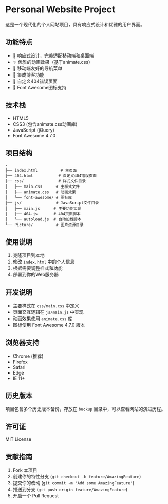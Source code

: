 # Personal Website Project

这是一个现代化的个人网站项目，具有响应式设计和优雅的用户界面。

## 功能特点

- 🎨 响应式设计，完美适配移动端和桌面端
- ✨ 优雅的动画效果（基于animate.css）
- 📱 移动端友好的导航菜单
- 📝 集成博客功能
- 🎯 自定义404错误页面
- 🎉 Font Awesome图标支持

## 技术栈

- HTML5
- CSS3 (包含animate.css动画库)
- JavaScript (jQuery)
- Font Awesome 4.7.0

## 项目结构

```
.
├── index.html          # 主页面
├── 404.html           # 自定义404错误页面
├── css/               # 样式文件目录
│   ├── main.css      # 主样式文件
│   ├── animate.css   # 动画效果
│   └── font-awesome/ # 图标库
├── js/               # JavaScript文件目录
│   ├── main.js      # 主要功能实现
│   ├── 404.js       # 404页面脚本
│   └── autoload.js  # 自动加载脚本
└── Picture/          # 图片资源目录
```

## 使用说明

1. 克隆项目到本地
2. 修改 `index.html` 中的个人信息
3. 根据需要调整样式和功能
4. 部署到你的Web服务器

## 开发说明

- 主要样式在 `css/main.css` 中定义
- 页面交互逻辑在 `js/main.js` 中实现
- 动画效果使用 `animate.css` 库
- 图标使用 Font Awesome 4.7.0 版本

## 浏览器支持

- Chrome (推荐)
- Firefox
- Safari
- Edge
- IE 11+

## 历史版本

项目包含多个历史版本备份，存放在 `buckup` 目录中，可以查看网站的演进历程。

## 许可证

MIT License

## 贡献指南

1. Fork 本项目
2. 创建你的特性分支 (`git checkout -b feature/AmazingFeature`)
3. 提交你的改动 (`git commit -m 'Add some AmazingFeature'`)
4. 推送到分支 (`git push origin feature/AmazingFeature`)
5. 开启一个 Pull Request
